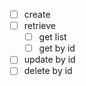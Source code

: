 - [ ] create
- [ ] retrieve
  - [ ] get list
  - [ ] get by id
- [ ] update by id
- [ ] delete by id
